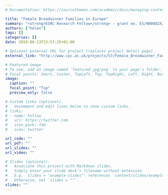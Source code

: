 ```yaml
---
# Documentation: https://sourcethemes.com/academic/docs/managing-content/

title: "Female Breadwinner Families in Europe"
summary: "<strong>ESRC Research Fellow</strong> - grant no. ES/N00082X/1, PI: Dr Agnese Vitali.<br/><br/>Despite the increase of female-breadwinner families in developed countries, little is known about who these couples are, how and why they emerge, and what trends in female breadwinning mean for women, men and children. <br/><br/> This project aims to answer such questions and in so doing will contribute to the debate on gender, money and the distribution of power between men and women in couples. "
authors: ["helen"]
tags: []
categories: []
date: 2019-06-23T23:57:25+01:00

# Optional external URL for project (replaces project detail page).
external_link: "http://www.cpc.ac.uk/projects/57/Female_Breadwinner_Families_in_Europe#overview"

# Featured image
# To use, add an image named `featured.jpg/png` to your page's folder.
# Focal points: Smart, Center, TopLeft, Top, TopRight, Left, Right, BottomLeft, Bottom, BottomRight.
image:
  caption: ""
  focal_point: "Top"
  preview_only: false

# Custom links (optional).
#   Uncomment and edit lines below to show custom links.
# links:
# - name: Follow
#   url: https://twitter.com
#   icon_pack: fab
#   icon: twitter

url_code: ""
url_pdf: ""
url_slides: ""
url_video: ""

# Slides (optional).
#   Associate this project with Markdown slides.
#   Simply enter your slide deck's filename without extension.
#   E.g. `slides = "example-slides"` references `content/slides/example-slides.md`.
#   Otherwise, set `slides = ""`.
slides: ""
---
```

